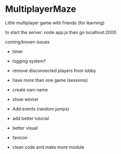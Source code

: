# MultiplayerMaze
Little multiplayer game with friends (for learning)


to start the server:
node app.js
then go localhost:2000

coming/known issues
- timer
- logging system?
- remove disconnected players from lobby
- have more than one game (sessions)
- create own name
- show winner
- Add events (random jumps)
- add better tutorial

- better visual
- favicon

- clean code and make more module
